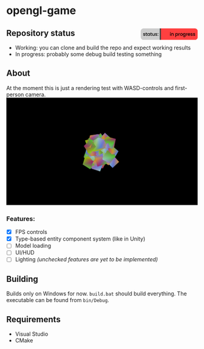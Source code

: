 # opengl-game
## Repository status <img src="status.png?" width="150" height="30" align="right"/>

- Working: you can clone and build the repo and expect working results
- In progress: probably some debug build testing something

## About
At the moment this is just a rendering test with WASD-controls and first-person camera.
![Image showing the game](/screenshot.png)
### Features:
- [x] FPS controls
- [x] Type-based entity component system (like in Unity)
- [ ] Model loading
- [ ] UI/HUD
- [ ] Lighting
*(unchecked features are yet to be implemented)*
## Building
Builds only on Windows for now. ``build.bat`` should build everything. The executable can be found from ``bin/Debug``.
## Requirements
- Visual Studio
- CMake